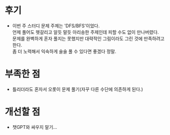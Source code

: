 # 후기

- 이번 주 스터디 문제 주제는 'DFS/BFS'이었다.  
  언제 풀어도 헷갈리고 알듯 말듯 아리송한 주제인데 피할 수도 없이 만나버렸다.  
  문제를 완벽하게 혼자 풀지는 못했지만 대략적인 그림이라도 그린 것에 만족하려고 한다.  
  좀 더 노력해서 익숙하게 술술 풀 수 있다면 좋겠다 정말.


# 부족한 점

- 틀리더라도 혼자서 오롯이 문제 풀기(자꾸 다른 수단에 의존하게 된다.)


# 개선할 점

- 챗GPT와 싸우지 말기...
